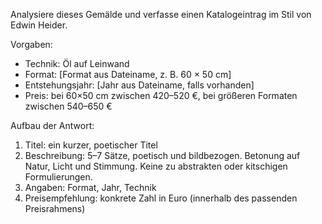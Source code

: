 Analysiere dieses Gemälde und verfasse einen Katalogeintrag im Stil von Edwin Heider.

Vorgaben:
- Technik: Öl auf Leinwand
- Format: [Format aus Dateiname, z. B. 60 × 50 cm]
- Entstehungsjahr: [Jahr aus Dateiname, falls vorhanden]
- Preis: bei 60×50 cm zwischen 420–520 €, bei größeren Formaten zwischen 540–650 €

Aufbau der Antwort:
1. Titel: ein kurzer, poetischer Titel
2. Beschreibung: 5–7 Sätze, poetisch und bildbezogen. Betonung auf Natur, Licht und Stimmung. Keine zu abstrakten oder kitschigen Formulierungen.
3. Angaben: Format, Jahr, Technik
4. Preisempfehlung: konkrete Zahl in Euro (innerhalb des passenden Preisrahmens)
